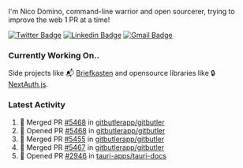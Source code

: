 
I'm Nico Domino, command-line warrior and open sourcerer, trying to improve the web 1 PR at a time!

[![Twitter Badge](https://img.shields.io/badge/-@ndom91-1ca0f1?style=flat-square&labelColor=1ca0f1&logo=twitter&logoColor=white&link=https://twitter.com/ndom91)](https://twitter.com/ndom91) [![Linkedin Badge](https://img.shields.io/badge/-ndom91-blue?style=flat-square&logo=Linkedin&logoColor=white&link=https://www.linkedin.com/in/ndom91/)](https://www.linkedin.com/in/ndom91/) [![Gmail Badge](https://img.shields.io/badge/-yo@ndo.dev-c14438?style=flat-square&logo=mail.ru&logoColor=white&link=mailto:yo@ndo.dev)](mailto:yo@ndo.dev)

### Currently Working On..

Side projects like 📬 [Briefkasten](https://briefkastenhq.com) and opensource libraries like 🔒 [NextAuth.js](https://github.com/nextauthjs/next-auth).

<!--START_SECTION_PROFILE_VIEWS:readme-info-->
<!--END_SECTION_PROFILE_VIEWS:readme-info-->

<!--START_SECTION_DAILY_COMMIT:readme-info-->
<!--END_SECTION_DAILY_COMMIT:readme-info-->

<!--START_SECTION_WEEKLY_COMMIT:readme-info-->
<!--END_SECTION_WEEKLY_COMMIT:readme-info-->

### Latest Activity

<!--START_SECTION:activity-->
1. 🎉 Merged PR [#5468](https://github.com/gitbutlerapp/gitbutler/pull/5468) in [gitbutlerapp/gitbutler](https://github.com/gitbutlerapp/gitbutler)
2. 💪 Opened PR [#5468](https://github.com/gitbutlerapp/gitbutler/pull/5468) in [gitbutlerapp/gitbutler](https://github.com/gitbutlerapp/gitbutler)
3. 🎉 Merged PR [#5455](https://github.com/gitbutlerapp/gitbutler/pull/5455) in [gitbutlerapp/gitbutler](https://github.com/gitbutlerapp/gitbutler)
4. 🎉 Merged PR [#5467](https://github.com/gitbutlerapp/gitbutler/pull/5467) in [gitbutlerapp/gitbutler](https://github.com/gitbutlerapp/gitbutler)
5. 💪 Opened PR [#2946](https://github.com/tauri-apps/tauri-docs/pull/2946) in [tauri-apps/tauri-docs](https://github.com/tauri-apps/tauri-docs)
<!--END_SECTION:activity-->
